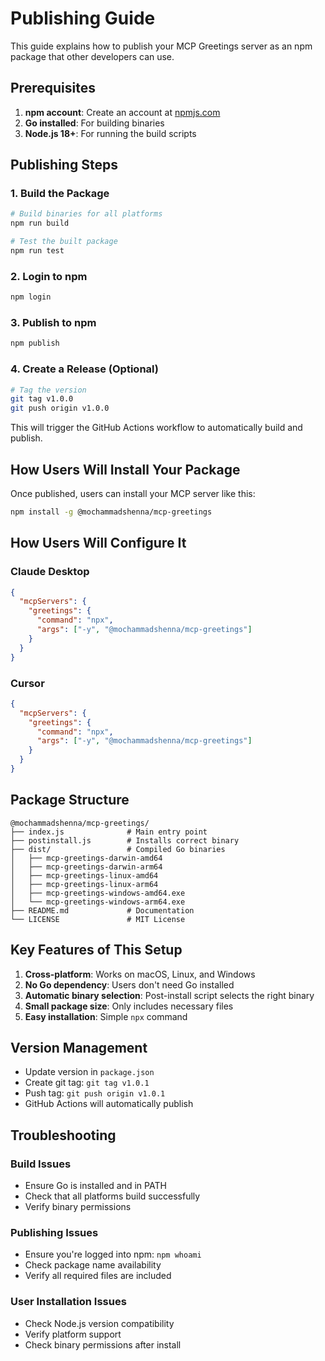 # Publishing Guide

This guide explains how to publish your MCP Greetings server as an npm package that other developers can use.

## Prerequisites

1. **npm account**: Create an account at [npmjs.com](https://www.npmjs.com)
2. **Go installed**: For building binaries
3. **Node.js 18+**: For running the build scripts

## Publishing Steps

### 1. Build the Package

```bash
# Build binaries for all platforms
npm run build

# Test the built package
npm run test
```

### 2. Login to npm

```bash
npm login
```

### 3. Publish to npm

```bash
npm publish
```

### 4. Create a Release (Optional)

```bash
# Tag the version
git tag v1.0.0
git push origin v1.0.0
```

This will trigger the GitHub Actions workflow to automatically build and publish.

## How Users Will Install Your Package

Once published, users can install your MCP server like this:

```bash
npm install -g @mochammadshenna/mcp-greetings
```

## How Users Will Configure It

### Claude Desktop

```json
{
  "mcpServers": {
    "greetings": {
      "command": "npx",
      "args": ["-y", "@mochammadshenna/mcp-greetings"]
    }
  }
}
```

### Cursor

```json
{
  "mcpServers": {
    "greetings": {
      "command": "npx", 
      "args": ["-y", "@mochammadshenna/mcp-greetings"]
    }
  }
}
```

## Package Structure

```
@mochammadshenna/mcp-greetings/
├── index.js              # Main entry point
├── postinstall.js        # Installs correct binary
├── dist/                 # Compiled Go binaries
│   ├── mcp-greetings-darwin-amd64
│   ├── mcp-greetings-darwin-arm64
│   ├── mcp-greetings-linux-amd64
│   ├── mcp-greetings-linux-arm64
│   ├── mcp-greetings-windows-amd64.exe
│   └── mcp-greetings-windows-arm64.exe
├── README.md             # Documentation
└── LICENSE               # MIT License
```

## Key Features of This Setup

1. **Cross-platform**: Works on macOS, Linux, and Windows
2. **No Go dependency**: Users don't need Go installed
3. **Automatic binary selection**: Post-install script selects the right binary
4. **Small package size**: Only includes necessary files
5. **Easy installation**: Simple `npx` command

## Version Management

- Update version in `package.json`
- Create git tag: `git tag v1.0.1`
- Push tag: `git push origin v1.0.1`
- GitHub Actions will automatically publish

## Troubleshooting

### Build Issues

- Ensure Go is installed and in PATH
- Check that all platforms build successfully
- Verify binary permissions

### Publishing Issues

- Ensure you're logged into npm: `npm whoami`
- Check package name availability
- Verify all required files are included

### User Installation Issues

- Check Node.js version compatibility
- Verify platform support
- Check binary permissions after install

